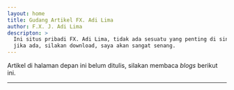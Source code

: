 ```yaml
---
layout: home
title: Gudang Artikel FX. Adi Lima
author: F.X. J. Adi Lima
descripton: >
  Ini situs pribadi FX. Adi Lima, tidak ada sesuatu yang penting di sini, 
  jika ada, silakan download, saya akan sangat senang.
---
```


Artikel di halaman depan ini belum ditulis, silakan membaca *blogs* berikut ini.

---
